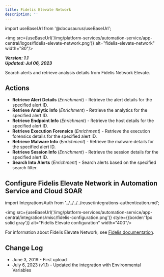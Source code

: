 ```yaml
---
title: Fidelis Elevate Network
description: ''
---
```

import useBaseUrl from '@docusaurus/useBaseUrl';

<img src={useBaseUrl('/img/platform-services/automation-service/app-central/logos/fidelis-elevate-network.png')} alt="fidelis-elevate-network" width="80"/>

***Version: 1.1  
Updated: Jul 06, 2023***

Search alerts and retrieve analysis details from Fidelis Network Elevate.

## Actions

* **Retrieve Alert Details** (*Enrichment*) - Retrieve the alert details for the specified alert ID.
* **Retrieve Analytic Info** (*Enrichment*) - Retrieve the analytics for the specified alert ID.
* **Retrieve Endpoint Info** (*Enrichment*) - Retrieve the host details for the specified alert ID.
* **Retrieve Execution Forensics** (*Enrichment*) - Retrieve the execution forensics details for the specified alert ID.
* **Retrieve Malware Info** (*Enrichment*) - Retrieve the malware details for the specified alert ID.
* **Retrieve Session Info** (*Enrichment*) - Retrieve the session details for the specified alert ID.
* **Search Into Alerts** (*Enrichment*) - Search alerts based on the specified search filter.

## Configure Fidelis Elevate Network in Automation Service and Cloud SOAR

import IntegrationsAuth from '../../../../reuse/integrations-authentication.md';

<IntegrationsAuth/>

<img src={useBaseUrl('/img/platform-services/automation-service/app-central/integrations/misc/fidelis-configuration.png')} style={{border:'1px solid gray'}} alt="Fidelis Elevate configuration" width="400"/>

For information about Fidelis Elevate Network, see [Fidelis documentation](https://fidelissecurity.com/resources/how-tos/).

## Change Log

* June 3, 2019 - First upload
* July 6, 2023 (v1.1) - Updated the integration with Environmental Variables
